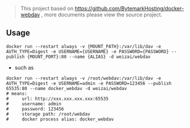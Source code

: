 > This project based on https://github.com/BytemarkHosting/docker-webdav , more documents please view the source project.

## Usage

```shell
docker run --restart always -v {MOUNT_PATH}:/var/lib/dav -e AUTH_TYPE=Digest -e USERNAME={USERNAME} -e PASSWORD={PASSWORD} --publish {MOUNT_PORT}:80 --name {ALIAS} -d weizai/webdav
```

* such as
```shell
docker run --restart always -v /root/webdav:/var/lib/dav -e AUTH_TYPE=Digest -e USERNAME=admin -e PASSWORD=123456 --publish 65535:80 --name docker_webdav -d weizai/webdav
# means:
#     url: http://xxx.xxx.xxx.xxx:65535
#     username: admin
#     password: 123456
#     storage path: /root/webdav
#     docker process alias: docker_webdav
```
